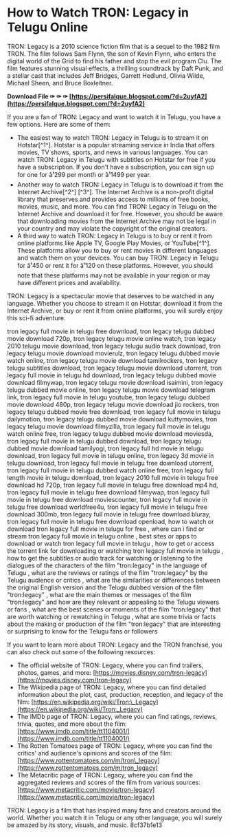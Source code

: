 
 
# How to Watch TRON: Legacy in Telugu Online
 
TRON: Legacy is a 2010 science fiction film that is a sequel to the 1982 film TRON. The film follows Sam Flynn, the son of Kevin Flynn, who enters the digital world of the Grid to find his father and stop the evil program Clu. The film features stunning visual effects, a thrilling soundtrack by Daft Punk, and a stellar cast that includes Jeff Bridges, Garrett Hedlund, Olivia Wilde, Michael Sheen, and Bruce Boxleitner.
 
**Download File ✑ ✑ ✑ [https://persifalque.blogspot.com/?d=2uyfA2](https://persifalque.blogspot.com/?d=2uyfA2)**


 
If you are a fan of TRON: Legacy and want to watch it in Telugu, you have a few options. Here are some of them:
 
- The easiest way to watch TRON: Legacy in Telugu is to stream it on Hotstar[^1^]. Hotstar is a popular streaming service in India that offers movies, TV shows, sports, and news in various languages. You can watch TRON: Legacy in Telugu with subtitles on Hotstar for free if you have a subscription. If you don't have a subscription, you can sign up for one for â¹299 per month or â¹1499 per year.
- Another way to watch TRON: Legacy in Telugu is to download it from the Internet Archive[^2^] [^3^]. The Internet Archive is a non-profit digital library that preserves and provides access to millions of free books, movies, music, and more. You can find TRON: Legacy in Telugu on the Internet Archive and download it for free. However, you should be aware that downloading movies from the Internet Archive may not be legal in your country and may violate the copyright of the original creators.
- A third way to watch TRON: Legacy in Telugu is to buy or rent it from online platforms like Apple TV, Google Play Movies, or YouTube[^1^]. These platforms allow you to buy or rent movies in different languages and watch them on your devices. You can buy TRON: Legacy in Telugu for â¹450 or rent it for â¹120 on these platforms. However, you should note that these platforms may not be available in your region or may have different prices and availability.

TRON: Legacy is a spectacular movie that deserves to be watched in any language. Whether you choose to stream it on Hotstar, download it from the Internet Archive, or buy or rent it from online platforms, you will surely enjoy this sci-fi adventure.
 
tron legacy full movie in telugu free download,  tron legacy telugu dubbed movie download 720p,  tron legacy telugu movie online watch,  tron legacy 2010 telugu movie download,  tron legacy telugu audio track download,  tron legacy telugu movie download movierulz,  tron legacy telugu dubbed movie watch online,  tron legacy telugu movie download tamilrockers,  tron legacy telugu subtitles download,  tron legacy telugu movie download utorrent,  tron legacy full movie in telugu hd download,  tron legacy telugu dubbed movie download filmywap,  tron legacy telugu movie download isaimini,  tron legacy telugu dubbed movie online,  tron legacy telugu movie download telegram link,  tron legacy full movie in telugu youtube,  tron legacy telugu dubbed movie download 480p,  tron legacy telugu movie download jio rockers,  tron legacy telugu dubbed movie free download,  tron legacy full movie in telugu dailymotion,  tron legacy telugu dubbed movie download kuttymovies,  tron legacy telugu movie download filmyzilla,  tron legacy full movie in telugu watch online free,  tron legacy telugu dubbed movie download moviesda,  tron legacy full movie in telugu dubbed download,  tron legacy telugu dubbed movie download tamilyogi,  tron legacy full hd movie in telugu download,  tron legacy full movie in telugu online,  tron legacy 3d movie in telugu download,  tron legacy full movie in telugu free download utorrent,  tron legacy full movie in telugu dubbed watch online free,  tron legacy full length movie in telugu download,  tron legacy 2010 full movie in telugu free download hd 720p,  tron legacy full movie in telugu free download mp4 hd,  tron legacy full movie in telugu free download filmywap,  tron legacy full movie in telugu free download moviescounter,  tron legacy full movie in telugu free download worldfree4u,  tron legacy full movie in telugu free download 300mb,  tron legacy full movie in telugu free download bluray,  tron legacy full movie in telugu free download openload,  how to watch or download tron legacy full movie in telugu for free ,  where can i find or stream tron legacy full movie in telugu online ,  best sites or apps to download or watch tron legacy full movie in telugu ,  how to get or access the torrent link for downloading or watching tron legacy full movie in telugu ,  how to get the subtitles or audio track for watching or listening to the dialogues of the characters of the film "tron:legacy" in the language of Telugu ,  what are the reviews or ratings of the film "tron:legacy" by the Telugu audience or critics ,  what are the similarities or differences between the original English version and the Telugu dubbed version of the film "tron:legacy" ,  what are the main themes or messages of the film "tron:legacy" and how are they relevant or appealing to the Telugu viewers or fans ,  what are the best scenes or moments of the film "tron:legacy" that are worth watching or rewatching in Telugu ,  what are some trivia or facts about the making or production of the film "tron:legacy" that are interesting or surprising to know for the Telugu fans or followers
  
If you want to learn more about TRON: Legacy and the TRON franchise, you can also check out some of the following resources:

- The official website of TRON: Legacy, where you can find trailers, photos, games, and more: [https://movies.disney.com/tron-legacy](https://movies.disney.com/tron-legacy)
- The Wikipedia page of TRON: Legacy, where you can find detailed information about the plot, cast, production, reception, and legacy of the film: [https://en.wikipedia.org/wiki/Tron:\_Legacy](https://en.wikipedia.org/wiki/Tron:_Legacy)
- The IMDb page of TRON: Legacy, where you can find ratings, reviews, trivia, quotes, and more about the film: [https://www.imdb.com/title/tt1104001/](https://www.imdb.com/title/tt1104001/)
- The Rotten Tomatoes page of TRON: Legacy, where you can find the critics' and audience's opinions and scores of the film: [https://www.rottentomatoes.com/m/tron\_legacy](https://www.rottentomatoes.com/m/tron_legacy)
- The Metacritic page of TRON: Legacy, where you can find the aggregated reviews and scores of the film from various sources: [https://www.metacritic.com/movie/tron-legacy](https://www.metacritic.com/movie/tron-legacy)

TRON: Legacy is a film that has inspired many fans and creators around the world. Whether you watch it in Telugu or any other language, you will surely be amazed by its story, visuals, and music.
 8cf37b1e13
 
